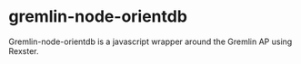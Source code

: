 # gremlin-node-orientdb
Gremlin-node-orientdb is a javascript wrapper around the Gremlin AP using Rexster.

